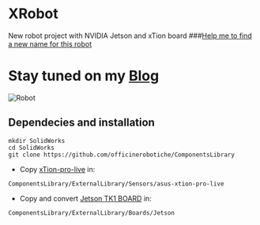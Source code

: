 # XRobot
New robot project with NVIDIA Jetson and xTion board
###[Help me to find a new name for this robot](https://github.com/rbonghi/XRobot/issues/1)

# Stay tuned on my [Blog](http://raffaello.officinerobotiche.it)

![Robot](https://github.com/rbonghi/XRobot/blob/master/images/XRobot.JPG)

## Dependecies and installation
```
mkdir SolidWorks
cd SolidWorks
git clone https://github.com/officinerobotiche/ComponentsLibrary
```
- Copy [xTion-pro-live](https://grabcad.com/library/asus-xtion-pro-live) in:
```
ComponentsLibrary/ExternalLibrary/Sensors/asus-xtion-pro-live
```
- Copy and convert [Jetson TK1 BOARD](http://developer.download.nvidia.com/embedded/jetson/TK1/docs/Jetson_TK1_FabD_3D.stp) in:
```
ComponentsLibrary/ExternalLibrary/Boards/Jetson
```
